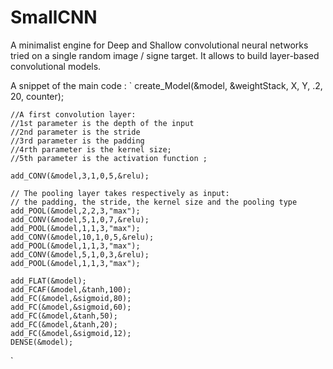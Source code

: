# SmallCNN

A minimalist engine for Deep and Shallow convolutional neural networks tried on a single random image / signe target. It allows to build layer-based convolutional models.

A snippet of the main code :
`
create_Model(&model,
                 &weightStack,
                 X,
                 Y,
                 .2,
                 20,
                 counter);



    //A first convolution layer:
    //1st parameter is the depth of the input
    //2nd parameter is the stride
    //3rd parameter is the padding
    //4rth parameter is the kernel size;
    //5th parameter is the activation function ;

    add_CONV(&model,3,1,0,5,&relu);

    // The pooling layer takes respectively as input:
    // the padding, the stride, the kernel size and the pooling type
    add_POOL(&model,2,2,3,"max");
    add_CONV(&model,5,1,0,7,&relu);
    add_POOL(&model,1,1,3,"max");
    add_CONV(&model,10,1,0,5,&relu);
    add_POOL(&model,1,1,3,"max");
    add_CONV(&model,5,1,0,3,&relu);
    add_POOL(&model,1,1,3,"max");

    add_FLAT(&model);
    add_FCAF(&model,&tanh,100);
    add_FC(&model,&sigmoid,80);
    add_FC(&model,&sigmoid,60);
    add_FC(&model,&tanh,50);
    add_FC(&model,&tanh,20);
    add_FC(&model,&sigmoid,12);
    DENSE(&model);
    
`
